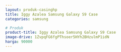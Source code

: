 ```yaml
---
layout: produk-casinghp
title: Iggy Azalea Samsung Galaxy S9 Case
categories: samsung

# Produk
product-title: Iggy Azalea Samsung Galaxy S9 Case
image-drive: 1ZvpqFG6fgPThsoer5HYh2BHzulmP1idN
harga: 90000
---
```

